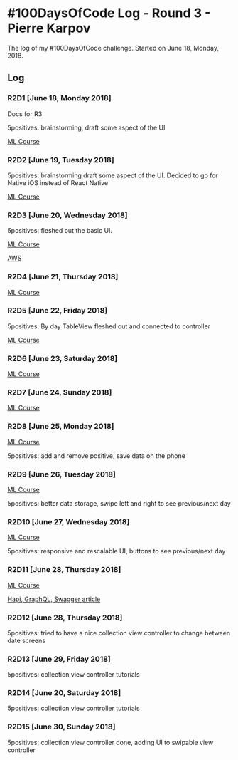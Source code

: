 # #100DaysOfCode Log - Round 3 - Pierre Karpov

The log of my #100DaysOfCode challenge. Started on June 18, Monday, 2018.

## Log

### R2D1 [June 18, Monday 2018]
Docs for R3

5positives: brainstorming, draft some aspect of the UI

[ML Course](https://www.coursera.org/learn/machine-learning/home/welcome)

### R2D2 [June 19, Tuesday 2018]
5positives: brainstorming draft some aspect of the UI. Decided to go for Native iOS instead of React Native

[ML Course](https://www.coursera.org/learn/machine-learning/home/welcome)

### R2D3 [June 20, Wednesday 2018]
5positives: fleshed out the basic UI.

[ML Course](https://www.coursera.org/learn/machine-learning/home/welcome)

[AWS](https://www.aws.training/learningobject/curriculum?id=16357)

### R2D4 [June 21, Thursday 2018]
[ML Course](https://www.coursera.org/learn/machine-learning/home/welcome)


### R2D5 [June 22, Friday 2018]
5positives: By day TableView fleshed out and connected to controller

[ML Course](https://www.coursera.org/learn/machine-learning/home/welcome)

### R2D6 [June 23, Saturday 2018]
[ML Course](https://www.coursera.org/learn/machine-learning/home/welcome)

### R2D7 [June 24, Sunday 2018]
[ML Course](https://www.coursera.org/learn/machine-learning/home/welcome)

### R2D8 [June 25, Monday 2018]
[ML Course](https://www.coursera.org/learn/machine-learning/home/welcome)

5positives: add and remove positive, save data on the phone

### R2D9 [June 26, Tuesday 2018]
[ML Course](https://www.coursera.org/learn/machine-learning/home/welcome)

5positives: better data storage, swipe left and right to see previous/next day

### R2D10 [June 27, Wednesday 2018]
[ML Course](https://www.coursera.org/learn/machine-learning/home/welcome)

5positives: responsive and rescalable UI, buttons to see previous/next day

### R2D11 [June 28, Thursday 2018]
[ML Course](https://www.coursera.org/learn/machine-learning/home/welcome)

[Hapi, GraphQL, Swagger article](https://medium.freecodecamp.org/how-to-set-up-a-powerful-api-with-nodejs-graphql-mongodb-hapi-and-swagger-part-ii-80266790a3ac)

### R2D12 [June 28, Thursday 2018]
5positives: tried to have a nice collection view controller to change between date screens

### R2D13 [June 29, Friday 2018]
5positives: collection view controller tutorials

### R2D14 [June 20, Saturday 2018]
5positives: collection view controller tutorials

### R2D15 [June 30, Sunday 2018]
5positives: collection view controller done, adding UI to swipable view controller
